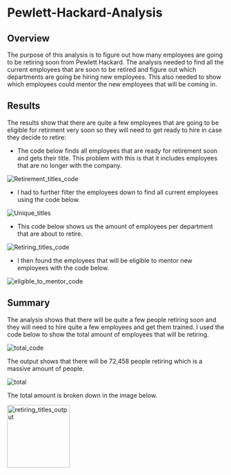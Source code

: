 # Pewlett-Hackard-Analysis

## Overview
The purpose of this analysis is to figure out how many employees are going to be retiring soon from Pewlett Hackard. The analysis needed to find all the current employees that are soon to be retired and figure out which departments are going be hiring new employees. This also needed to show which employees could mentor the new employees that will be coming in. 

## Results
The results show that there are quite a few employees that are going to be eligible for retirment very soon so they will need to get ready to hire in case they decide to retire:
- The code below finds all employees that are ready for retirement soon and gets their title. This problem with this is that it includes employees that are no longer with the company. 

![Retirement_titles_code](https://user-images.githubusercontent.com/94948877/153533641-a81d75c3-4ee4-439e-8f12-2e6a1d2948a7.png)

- I had to further filter the employees down to find all current employees using the code below. 

![Unique_titles](https://user-images.githubusercontent.com/94948877/153533783-b90c3f34-a8e8-4a7e-939a-1984793e6e9e.png)

- This code below shows us the amount of employees per department that are about to retire.

![Retiring_titles_code](https://user-images.githubusercontent.com/94948877/153534081-a3e312fe-2dfa-4654-a28f-1bd8c1fb23f1.png)


- I then found the employees that will be eligible to mentor new employees with the code below.

![eligible_to_mentor_code](https://user-images.githubusercontent.com/94948877/153534198-3fa8a372-ea9e-44e0-9733-d03fcdc85b3a.png)

## Summary
The analysis shows that there will be quite a few people retiring soon and they will need to hire quite a few employees and get them trained. I used the code below to show the total amount of employees that will be retiring.

![total_code](https://user-images.githubusercontent.com/94948877/153534815-d425992d-6951-4d81-be43-da71cec5cf90.png)

The output shows that there will be 72,458 people retiring which is a massive amount of people. 

![total](https://user-images.githubusercontent.com/94948877/153534875-b31a969b-c2ce-424f-892c-ce2eb724eb6f.png)

The total amount is broken down in the image below. 

<img width="145" alt="retiring_titles_output" src="https://user-images.githubusercontent.com/94948877/153534909-66331ebc-b8d8-47ed-aa35-9ae2ef76e95a.png">
